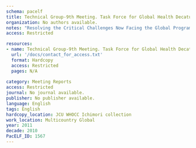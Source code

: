 ```yaml
---
schema: pacelf
title: Technical Group-9th Meeting. Task Force for Global Health Decatur, Georgia, USA March 16-17, 2011
organization: No authors available.
notes: "Resolving the Critical Challenges Now Facing the Global Programme to Eliminate Lymphatic Filariasis"
access: Restricted

resources:
- name: Technical Group-9th Meeting. Task Force for Global Health Decatur, Georgia, USA March 16-17, 2011
  url: '/docs/contact_for_access.txt'
  format: Hardcopy
  access: Restricted
  pages: N/A
 
category: Meeting Reports
access: Restricted
journal: No journal available.
publisher: No publisher available. 
language: English 
tags: English 
hardcopy_location: JCU WHOCC Ichimori collection
work_location: Multicountry Global
year: 2011
decade: 2010
PacELF_ID: 1567
---
```

